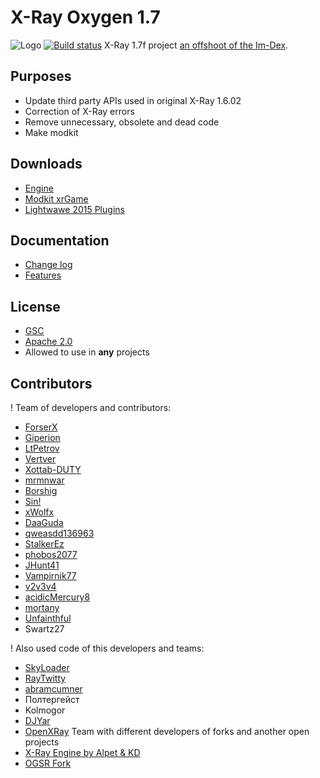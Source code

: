 # X-Ray Oxygen 1.7

![Logo](https://pp.userapi.com/c830608/v830608826/fd611/DtQWCVM4BgU.jpg)
[![Build status](https://ci.appveyor.com/api/projects/status/dw0x0lu5vkge4pa5/branch/master?svg=true)](https://ci.appveyor.com/project/ForserX/cpuid/branch/master) X-Ray 1.7f project [an offshoot of the Im-Dex](https://github.com/Im-dex/xray-162).

## Purposes

* Update third party APIs used in original X-Ray 1.6.02
* Correction of X-Ray errors
* Remove unnecessary, obsolete and dead code
* Make modkit

## Downloads

* [Engine](https://github.com/xrOxygen/xray-oxygen/releases/)
* [Modkit xrGame](https://github.com/xrOxygen/xray-oxygen/releases/tag/1.6.02.872m)
* [Lightwawe 2015 Plugins](https://github.com/xrOxygen/xray-oxygen/releases/tag/LW_PLGN)

## Documentation

* [Change log](https://github.com/ForserX/FRay-Project/wiki)
* [Features](https://github.com/ForserX/FRay-Project/wiki/Features)

## License

* [GSC](https://github.com/xrOxygen/xray-oxygen/blob/master/LICENSE-GSC.md)
* [Apache 2.0](https://github.com/xrOxygen/xray-oxygen/blob/master/LICENSE.md)
* Allowed to use in **any** projects

## Contributors

! Team of developers and contributors:

* [ForserX](https://github.com/ForserX)
* [Giperion](https://github.com/Giperionn)
* [LtPetrov](https://github.com/LtPetrov)
* [Vertver](https://github.com/Vertver)
* [Xottab-DUTY](https://github.com/Xottab-DUTY)
* [mrmnwar](https://github.com/mrmnwar)
* [Borshig](https://github.com/Borshig)
* [Sin!](https://github.com/gunslingermod)
* [xWolfx](https://github.com/phantom1020)
* [DaaGuda](https://github.com/DaaGuda)
* [qweasdd136963](https://github.com/qweasdd136963)
* [StalkerEz](https://github.com/StalkerEz)
* [phobos2077](https://github.com/phobos2077)
* [JHunt41](https://github.com/JHunt41)
* [Vampirnik77](https://github.com/Vampirnik77)
* [v2v3v4](https://github.com/v2v3v4)
* [acidicMercury8](https://github.com/acidicMercury8)
* [mortany](https://github.com/mortany)
* [Unfainthful](https://github.com/Unfainthful)
* Swartz27

! Also used code of this developers and teams:

* [SkyLoader](https://github.com/SkyLoaderr)
* [RayTwitty](https://github.com/RayTwitty)
* [abramcumner](https://github.com/abramcumner)
* Полтергейст
* Kolmogor
* [DJYar](https://github.com/DJYar)
* [OpenXRay](https://github.com/openxray) Team with different developers of forks and another open projects
* [X-Ray Engine by Alpet & KD](https://xp-dev.com/summary/210311)
* [OGSR Fork](https://github.com/KRodinn/OGSR-Engine)
